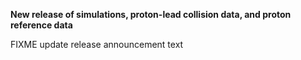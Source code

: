 **New release of simulations, proton-lead collision data, and proton reference data**

FIXME update release announcement text
